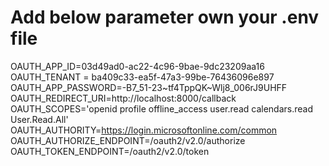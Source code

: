# Add below parameter own your .env file

OAUTH_APP_ID=03d49ad0-ac22-4c96-9bae-9dc23209aa16
OAUTH_TENANT = ba409c33-ea5f-47a3-99be-76436096e897
OAUTH_APP_PASSWORD=-B7_51-23~tf4TppQK~Wlj8_006rJ9UHFF
OAUTH_REDIRECT_URI=http://localhost:8000/callback
OAUTH_SCOPES='openid profile offline_access user.read calendars.read User.Read.All'
OAUTH_AUTHORITY=https://login.microsoftonline.com/common
OAUTH_AUTHORIZE_ENDPOINT=/oauth2/v2.0/authorize
OAUTH_TOKEN_ENDPOINT=/oauth2/v2.0/token